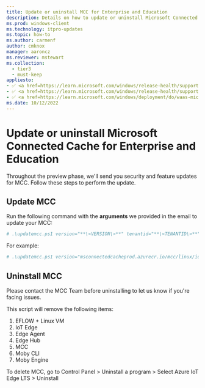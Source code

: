 ```yaml
---
title: Update or uninstall MCC for Enterprise and Education
description: Details on how to update or uninstall Microsoft Connected Cache (MCC) for Enterprise and Education for your environment.
ms.prod: windows-client
ms.technology: itpro-updates
ms.topic: how-to
ms.author: carmenf
author: cmknox
manager: aaroncz
ms.reviewer: mstewart
ms.collection:
  - tier3
  - must-keep
appliesto: 
- ✅ <a href=https://learn.microsoft.com/windows/release-health/supported-versions-windows-client target=_blank>Windows 11</a>
- ✅ <a href=https://learn.microsoft.com/windows/release-health/supported-versions-windows-client target=_blank>Windows 10</a>
- ✅ <a href=https://learn.microsoft.com/windows/deployment/do/waas-microsoft-connected-cache target=_blank>Microsoft Connected Cache for Enterprise and Education</a> 
ms.date: 10/12/2022
---
```


# Update or uninstall Microsoft Connected Cache for Enterprise and Education

Throughout the preview phase, we'll send you security and feature updates for MCC. Follow these steps to perform the update.

## Update MCC

Run the following command with the **arguments** we provided in the email to update your MCC:

```powershell
# .\updatemcc.ps1 version="**\<VERSION\>**" tenantid="**\<TENANTID\>**" customerid="**\<CUSTOMERID\>**" cachenodeid="**\<CACHENODEID\>**" customerkey="**\<CUSTOMERKEY\>**"
```

For example:

```powershell
# .\updatemcc.ps1 version="msconnectedcacheprod.azurecr.io/mcc/linux/iot/mcc-ubuntu-iot-amd64:1.2.1.659" tenantid="799a999aa-99a1-99aa-99aa-9a9aa099db99" customerid="99a999aa-99a1-99aa-99aa-9aaa9aaa0saa" cachenodeid=" aa99aaaa-999a-9aas-99aa99daaa99 " customerkey="a99d999a-aaaa-aa99-0999aaaa99a"
```

## Uninstall MCC

Please contact the MCC Team before uninstalling to let us know if you're facing issues.

This script will remove the following items:

1. EFLOW + Linux VM
1. IoT Edge
1. Edge Agent
1. Edge Hub
1. MCC
1. Moby CLI
1. Moby Engine

To delete MCC, go to Control Panel \> Uninstall a program \> Select Azure IoT
Edge LTS \> Uninstall
